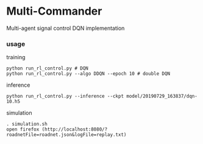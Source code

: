 # Multi-Commander
Multi-agent signal control
DQN implementation

### usage
training
```
python run_rl_control.py # DQN
python run_rl_control.py --algo DDQN --epoch 10 # double DQN

```
inference
```
python run_rl_control.py --inference --ckpt model/20190729_163837/dqn-10.h5
```
simulation
```
. simulation.sh
open firefox (http://localhost:8080/?roadnetFile=roadnet.json&logFile=replay.txt)
```


